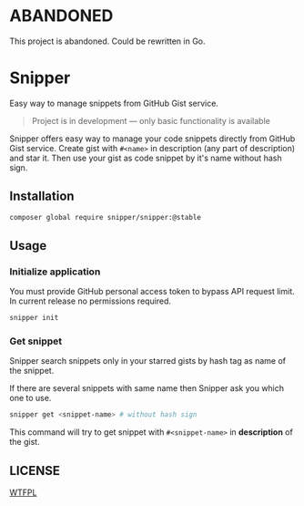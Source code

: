 # ABANDONED

This project is abandoned. Could be rewritten in Go.

# Snipper

Easy way to manage snippets from GitHub Gist service.

> Project is in development &mdash; only basic functionality is available

Snipper offers easy way to manage your code snippets directly from GitHub Gist service.
Create gist with `#<name>` in description (any part of description) and star it. Then
use your gist as code snippet by it's name without hash sign.

## Installation

```bash
composer global require snipper/snipper:@stable
```

## Usage

### Initialize application

You must provide GitHub personal access token to bypass API request limit. In current release no permissions required.

```bash
snipper init
```

### Get snippet

Snipper search snippets only in your starred gists by hash tag as name of the snippet.

If there are several snippets with same name then Snipper ask you which one to use.

```bash
snipper get <snippet-name> # without hash sign
```

This command will try to get snippet with `#<snippet-name>` in **description** of the gist.

## LICENSE

[WTFPL](http://www.wtfpl.net/)
